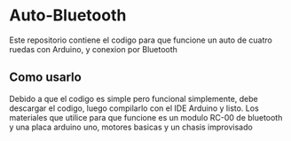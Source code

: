 # Auto-Bluetooth
Este repositorio contiene el codigo para que funcione un auto de cuatro ruedas con Arduino, y conexion por Bluetooth

## Como usarlo
Debido a que el codigo es simple pero funcional simplemente, debe descargar el codigo, luego compilarlo con el IDE Arduino y listo.
Los materiales que utilice para que funcione es un modulo RC-00 de bluetooth y una placa arduino uno, motores basicas y un chasis improvisado
